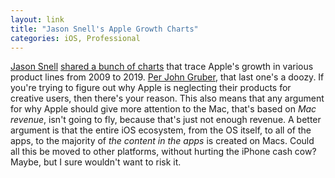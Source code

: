 ```yaml
---
layout: link
title: "Jason Snell's Apple Growth Charts"
categories: iOS, Professional
---
```


[Jason Snell](https://twitter.com/jsnell) [shared a bunch of charts](https://sixcolors.com/post/2020/01/fun-with-charts-a-decade-of-apple-growth/) that trace Apple's growth in various product lines from 2009 to 2019. [Per John Gruber](https://daringfireball.net/linked/2020/01/16/fun-with-charts), that last one's a doozy. If you're trying to figure out why Apple is neglecting their products for creative users, then there's your reason. This also means that any argument for why Apple should give more attention to the Mac, that's based on *Mac revenue*, isn't going to fly, because that's just not enough revenue. A better argument is that the entire iOS ecosystem, from the OS itself, to all of the apps, to the majority of *the content in the apps* is created on Macs. Could all this be moved to other platforms, without hurting the iPhone cash cow? Maybe, but I sure wouldn't want to risk it.

